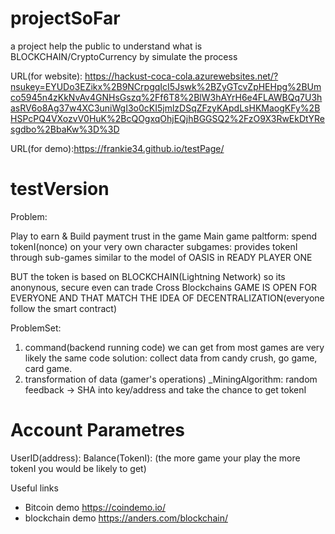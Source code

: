 # projectSoFar 
a project help the public to understand what is BLOCKCHAIN/CryptoCurrency by simulate the process

URL(for website): https://hackust-coca-cola.azurewebsites.net/?nsukey=EYUDo3EZikx%2B9NCrpgqIcI5Jswk%2BZyGTcvZpHEHpg%2BUmco5945n4zKkNvAv4GNHsGszq%2Ff6T8%2BlW3hAYrH6e4FLAWBQq7U3hasRV6o8Ag37w4XC3uniWgI3o0cKI5jmlzDSqZFzyKApdLsHKMaogKFy%2BHSPcPQ4VXozvV0HuK%2BcQOgxqOhjEQjhBGGSQ2%2FzO9X3RwEkDtYResgdbo%2BbaKw%3D%3D

URL(for demo):https://frankie34.github.io/testPage/

# testVersion

Problem: 

Play to earn & Build payment trust in the game
Main game paltform: spend tokenI(nonce) on your very own character
subgames: provides tokenI through sub-games
similar to the model of OASIS in READY PLAYER ONE 

BUT the token is based on BLOCKCHAIN(Lightning Network)
so its anonynous, secure even can trade Cross Blockchains
GAME IS OPEN FOR EVERYONE 
AND THAT MATCH THE IDEA OF DECENTRALIZATION(everyone follow the smart contract)


ProblemSet: 
  1. command(backend running code) we can get from most games are very likely the same code
solution: collect data from candy crush, go game, card game. 
  2. transformation of data (gamer's operations)
_MiningAlgorithm: random feedback → SHA into key/address and take the chance to get tokenI


# Account Parametres


  UserID(address):
  Balance(TokenI): (the more game your play the more tokenI you would be likely to get)



Useful links
- Bitcoin demo  https://coindemo.io/
- blockchain demo https://anders.com/blockchain/

